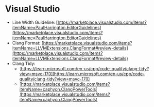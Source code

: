 # Visual Studio

- Line Width Guideline: [https://marketplace.visualstudio.com/items?itemName=PaulHarrington.EditorGuidelines](https://marketplace.visualstudio.com/items?itemName=PaulHarrington.EditorGuidelines)
- Clang Format: [https://marketplace.visualstudio.com/items?itemName=LLVMExtensions.ClangFormat#review-details](https://marketplace.visualstudio.com/items?itemName=LLVMExtensions.ClangFormat#review-details)
- Clang Tidy:
  - [https://learn.microsoft.com/en-us/cpp/code-quality/clang-tidy?view=msvc-170](https://learn.microsoft.com/en-us/cpp/code-quality/clang-tidy?view=msvc-170)
  - [https://marketplace.visualstudio.com/items?itemName=caphyon.ClangPowerTools](https://marketplace.visualstudio.com/items?itemName=caphyon.ClangPowerTools)